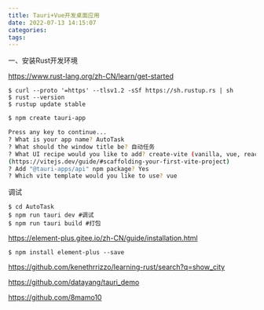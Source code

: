 ```yaml
---
title: Tauri+Vue开发桌面应用
date: 2022-07-13 14:15:07
categories:
tags:
---
```




一、安装Rust开发环境

https://www.rust-lang.org/zh-CN/learn/get-started

```
$ curl --proto '=https' --tlsv1.2 -sSf https://sh.rustup.rs | sh
$ rust --version
$ rustup update stable
```



```sh
$ npm create tauri-app

Press any key to continue...
? What is your app name? AutoTask
? What should the window title be? 自动任务
? What UI recipe would you like to add? create-vite (vanilla, vue, react, svelte, preact, lit) 
(https://vitejs.dev/guide/#scaffolding-your-first-vite-project)
? Add "@tauri-apps/api" npm package? Yes
? Which vite template would you like to use? vue
```

调试

```
$ cd AutoTask
$ npm run tauri dev #调试
$ npm run tauri build #打包

```



https://element-plus.gitee.io/zh-CN/guide/installation.html

```
$ npm install element-plus --save
```



https://github.com/kenethrrizzo/learning-rust/search?q=show_city

https://github.com/datayang/tauri_demo

https://github.com/8mamo10
